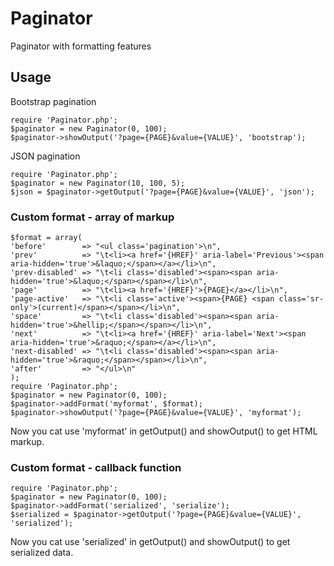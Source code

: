 # Paginator
Paginator with formatting features

## Usage
Bootstrap pagination
````
require 'Paginator.php';
$paginator = new Paginator(0, 100);
$paginator->showOutput('?page={PAGE}&value={VALUE}', 'bootstrap');
````

JSON pagination
````
require 'Paginator.php';
$paginator = new Paginator(10, 100, 5);
$json = $paginator->getOutput('?page={PAGE}&value={VALUE}', 'json');
````

### Custom format - array of markup
````
$format = array(
'before'        => "<ul class='pagination'>\n",
'prev'          => "\t<li><a href='{HREF}' aria-label='Previous'><span aria-hidden='true'>&laquo;</span></a></li>\n",
'prev-disabled' => "\t<li class='disabled'><span><span aria-hidden='true'>&laquo;</span></span></li>\n",
'page'          => "\t<li><a href='{HREF}'>{PAGE}</a></li>\n",
'page-active'   => "\t<li class='active'><span>{PAGE} <span class='sr-only'>(current)</span></span></li>\n",
'space'         => "\t<li class='disabled'><span><span aria-hidden='true'>&hellip;</span></span></li>\n",
'next'          => "\t<li><a href='{HREF}' aria-label='Next'><span aria-hidden='true'>&raquo;</span></a></li>\n",
'next-disabled' => "\t<li class='disabled'><span><span aria-hidden='true'>&raquo;</span></span></li>\n",
'after'         => "</ul>\n"
);
require 'Paginator.php';
$paginator = new Paginator(0, 100);
$paginator->addFormat('myformat', $format);
$paginator->showOutput('?page={PAGE}&value={VALUE}', 'myformat');
````
Now you cat use 'myformat' in getOutput() and showOutput() to get HTML markup.

### Custom format - callback function
````
require 'Paginator.php';
$paginator = new Paginator(0, 100);
$paginator->addFormat('serialized', 'serialize');
$serialized = $paginator->getOutput('?page={PAGE}&value={VALUE}', 'serialized');
````
Now you cat use 'serialized' in getOutput() and showOutput() to get serialized data.
